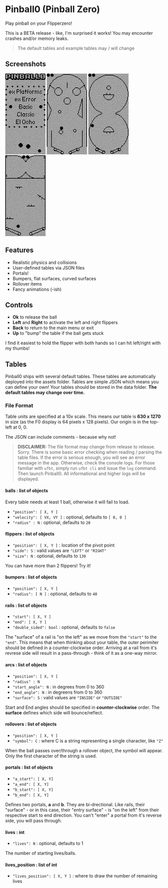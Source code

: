 # Pinball0 (Pinball Zero)
Play pinball on your Flipperzero!

This is a BETA release - like, I'm surprised it works! You may encounter crashes and/or memory leaks.

> The default tables and example tables may / will change

## Screenshots

![menu](screenshots/screenshot_menu.png)
![basic](screenshots/screenshot_basic.png)
![el ocho](screenshots/screenshot_el_ocho.png)
![chamber](screenshots/screenshot_chamber.png)

## Features
* Realistic physics and collisions
* User-defined tables via JSON files
* Portals!
* Bumpers, flat surfaces, curved surfaces
* Rollover items
* Fancy animations (-ish)

## Controls
* **Ok** to release the ball
* **Left** and **Right** to activate the left and right flippers
* **Back** to return to the main menu or exit
* **Up** to "bump" the table if the ball gets stuck

I find it easiest to hold the flipper with both hands so I can hit left/right with my thumbs!

## Tables
Pinball0 ships with several default tables. These tables are automatically deployed into the assets folder. Tables are simple JSON which means you can define your own! Your tables should be stored in the data folder. **The default tables may change over time.**

### File Format
Table units are specified at a 10x scale. This means our table is **630 x 1270** in size (as the F0 display is 64 pixels x 128 pixels). Our origin is in the top-left at 0, 0.

The JSON can include comments - because why not!

> **DISCLAIMER:** The file format may change from release to release. Sorry. There is some basic error checking when reading / parsing the table files. If the error is serious enough, you will see an error message in the app. Otherwise, check the console logs. For those familiar with `ufbt`, simply run `ufbt cli` and issue the `log` command. Then launch Pinball0. All informational and higher logs will be displayed.

#### balls : list of objects
Every table needs at least 1 ball, otherwise it will fail to load.

* `"position": [ X, Y ]`
* `"velocity": [ VX, VY ]` : optional, defaults to `[ 0, 0 ]`
* `"radius" : N` : optional, defaults to `20`

#### flippers : list of objects
* `"position": [ X, Y ]` : location of the pivot point
* `"side": S` : valid values are `"LEFT"` or `"RIGHT"`
* `"size": N` : optional, defaults to `130`

You can have more than 2 flippers! Try it!

#### bumpers : list of objects
* `"position": [ X, Y ]`
* `"radius": [ N ]` : optional, defaults to `40`

#### rails : list of objects
* `"start": [ X, Y ]`
* `"end": [ X, Y ]`
* `"double_sided": bool` : optional, defaults to `false`

The "surface" of a rail is "on the left" as we move from the `"start"` to the `"end"`. This means that when thinking about your table, the outer perimiter should be defined in a counter-clockwise order. Arriving at a rail from it's revrese side will result in a pass-through - think of it as a one-way mirror.

#### arcs : list of objects
* `"position": [ X, Y ]`
* `"radius" : N`
* `"start_angle": N` : in degrees from 0 to 360
* `"end_angle": N` : in degreens from 0 to 360
* `"surface": S` : valid values are `"INSIDE"` or `"OUTSIDE"`

Start and End angles should be specified in **counter-clockwise** order. The **surface** defines which side will bounce/reflect.

#### rollovers : list of objects
* `"position": [ X, Y ]`
* `"symbol": C` : where C is a string representing a single character, like `"Z"`

When the ball passes over/through a rollover object, the symbol will appear. Only the first character of the string is used.

#### portals : list of objects
* `"a_start": [ X, Y]`
* `"a_end": [ X, Y]`
* `"b_start": [ X, Y]`
* `"b_end": [ X, Y]`

Defines two portals, **a** and **b**. They are bi-drectional. Like rails, their "surface" - or in this case, their "entry surface" - is "on the left" from their respective start to end direction. You can't "enter" a portal from it's reverse side, you will pass through.

#### lives : int
* `"lives": N` : optional, defaults to 1

The number of starting lives/balls.

#### lives_position : list of int
* `"lives_position": [ X, Y ]` : where to draw the number of remaining lives
